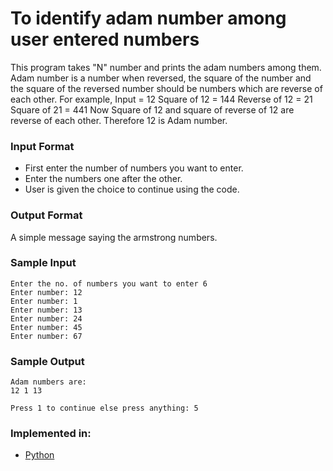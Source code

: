 # To identify adam number among user entered numbers

This program takes "N" number and prints the adam numbers among them.
Adam number is a number when reversed, the square of the number and the square of the reversed number should be numbers which are reverse of each other.
For example,
Input = 12
Square of 12 = 144
Reverse of 12 = 21
Square of 21 = 441
Now Square of 12 and square of reverse of 12 are reverse of each other. Therefore 12 is Adam number.


### Input Format

- First enter the number of numbers you want to enter.
- Enter the numbers one after the other.
- User is given the choice to continue using the code.

### Output Format

A simple message saying the armstrong numbers.

### Sample Input

```
Enter the no. of numbers you want to enter 6
Enter number: 12
Enter number: 1
Enter number: 13
Enter number: 24
Enter number: 45
Enter number: 67
```

### Sample Output

```
Adam numbers are: 
12 1 13 

Press 1 to continue else press anything: 5
```

### Implemented in:

- [Python](adam_number.py)


